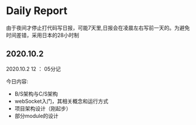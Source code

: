 # Daily Report

由于夜间才停止打代码写日报，可能7天里,日报会在凌晨左右写前一天的。为避免时间差错，采用日本的28小时制

## 2020.10.2

2020.10.2 12 ： 05分记

今日内容:

* B/S架构与C/S架构
* webSocket入门，其相关概念和运行方式
* 项目架构设计（刚起步）
* 部分module的设计